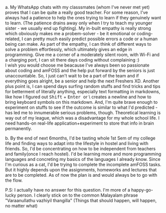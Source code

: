 a. My WhatsApp chats with my classsmates (whom I've never met yet) proves that I can be quite a really good teacher. For some reason, I've always had a patience to  help the ones trying to learn if they genuinely want to learn. (The patience drains away only when I try to teach my younger sister - we usually end up fighting). My in-built empathy is really strong which obviously makes me a probem-solver - be it emotional or coding-related, I can pretty much easily predict possible errors a code or a human being can make. As part of the empathy, I can think of different ways to solve a problem effortlessly, which ultimately gives an edge in programming. Give me a corner of a moderately silent room, with Wi-Fi and a charging port, I can sit there days coding without complaining :) \
I wish you would choose me beacause I've always been so passionate about coding and amFOSS and the help put forward by the seniors is just unaccountable. So, I just can't wait to be a part of the team and if everything goes alright, be a senior and help the next Freshers XD.
Another plus point is, I can spend days surfing random stuffs and find tricks and tips for betterment of literally anything, especially text formatting in markdowns, like how I figured out <kbd>Shift</kbd> + <kbd> Enter </kbd> or \ creates a newline and how to bring keyboard symbols on this markdown. 
And, I'm quite brave enough to experiment on stuffs to see if the outcome is similar to what I'd predicted - has led me to innumerable serious problems, though. Theoretical learning is way out of my league, which was a disadvantage for my whole school life. I need hands-on real-life application+experiment to store that info in brain permanently.

b. By the end of next 6months, I'd be tasting whole 1st Sem of my college life and finding ways to adapt into the lifestyle in hostel and living with friends. So, I'd be concentrating on how to be independent from teachers and family(once I reach hostel). I'd be learning more and more programming languages and concreting my basics of the languages I already know. Since I'm curious as a cat, I'd be trying to complete the incomplete amFOSS tasks. But it highly depends upon the assignments, homeworks and lectures that are to be completed. As of now the plan is and would always be to go with the flow.

P.S: I actually have no answer for this question. I'm more of a happy-go-lucky person. I clearly stick on to the common Malayalam phrase "Varaanullathu vazhiyil thangilla" (Things that should happen, will happen, no matter what)
